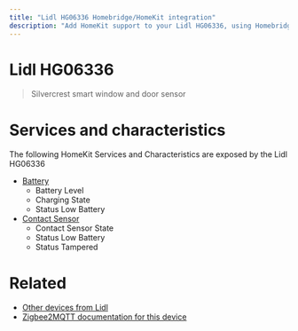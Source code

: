 ```yaml
---
title: "Lidl HG06336 Homebridge/HomeKit integration"
description: "Add HomeKit support to your Lidl HG06336, using Homebridge, Zigbee2MQTT and homebridge-z2m."
---
```

<!---
This file has been GENERATED using src/docgen/docgen.ts
DO NOT EDIT THIS FILE MANUALLY!
-->
# Lidl HG06336
> Silvercrest smart window and door sensor


# Services and characteristics
The following HomeKit Services and Characteristics are exposed by
the Lidl HG06336

* [Battery](../../battery.md)
  * Battery Level
  * Charging State
  * Status Low Battery
* [Contact Sensor](../../sensors.md)
  * Contact Sensor State
  * Status Low Battery
  * Status Tampered


# Related
* [Other devices from Lidl](../index.md#lidl)
* [Zigbee2MQTT documentation for this device](https://www.zigbee2mqtt.io/devices/HG06336.html)